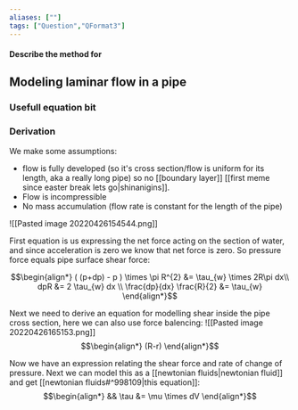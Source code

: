 ```yaml
---
aliases: [""]
tags: ["Question","QFormat3"]
---
```


#### Describe the method for
## Modeling laminar flow in a pipe
### Usefull equation bit


### Derivation
We make some assumptions: 
- flow is fully developed (so it's cross section/flow is uniform for its length, aka a really long pipe) so no [[boundary layer]] [[first meme since easter break lets go|shinanigins]].
- Flow is incompressible
- No mass accumulation (flow rate is constant for the length of the pipe)

![[Pasted image 20220426154544.png]]

First equation is us expressing the net force acting on the section of water, and since acceleration is zero we know that net force is zero. So pressure force equals pipe surface shear force:

$$\begin{align*}
( (p+dp) - p ) \times \pi R^{2} &= \tau_{w} \times 2R\pi dx\\
dpR &= 2 \tau_{w} dx \\
\frac{dp}{dx} \frac{R}{2} &= \tau_{w}
\end{align*}$$

Next we need to derive an equation for modelling shear inside the pipe cross section, here we can also use force balencing:
![[Pasted image 20220426165153.png]]
$$\begin{align*}
(R-r)
\end{align*}$$

Now we have an expression relating the shear force and rate of change of pressure. Next we can model this as a [[newtonian fluids|newtonian fluid]] and get [[newtonian fluids#^998109|this equation]]:
$$\begin{align*}
&& \tau &= \mu \times dV 
\end{align*}$$
